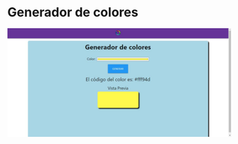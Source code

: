 # Generador de colores
![](https://github.com/Alane-Tc/Color-Generator/blob/master/img/ss.JPG?raw=true)
